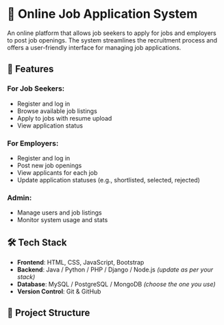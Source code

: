 # 🧾 Online Job Application System

An online platform that allows job seekers to apply for jobs and employers to post job openings. The system streamlines the recruitment process and offers a user-friendly interface for managing job applications.

## 🚀 Features

### For Job Seekers:
- Register and log in
- Browse available job listings
- Apply to jobs with resume upload
- View application status

### For Employers:
- Register and log in
- Post new job openings
- View applicants for each job
- Update application statuses (e.g., shortlisted, selected, rejected)

### Admin:
- Manage users and job listings
- Monitor system usage and stats

## 🛠️ Tech Stack

- **Frontend**: HTML, CSS, JavaScript, Bootstrap  
- **Backend**: Java / Python / PHP / Django / Node.js *(update as per your stack)*
- **Database**: MySQL / PostgreSQL / MongoDB *(choose the one you use)*
- **Version Control**: Git & GitHub

## 📂 Project Structure

